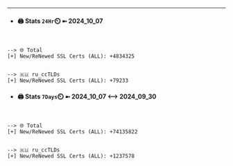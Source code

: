 

---
- #### 🖨️ **Stats** `24Hr`⏲️ ➼ 2024_10_07
```console


--> 🌐 Total
[+] New/ReNewed SSL Certs (ALL): +4834325


--> 🇷🇺 ru_ccTLDs
[+] New/ReNewed SSL Certs (ALL): +79233

```

- #### 🖨️ **Stats** `7Days`⏲️ ➼ 2024_10_07 <--> 2024_09_30
```console


--> 🌐 Total
[+] New/ReNewed SSL Certs (ALL): +74135822


--> 🇷🇺 ru_ccTLDs
[+] New/ReNewed SSL Certs (ALL): +1237578

```

